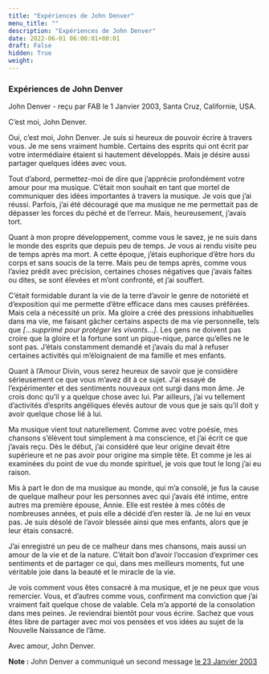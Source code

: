 ```yaml
---
title: "Expériences de John Denver"
menu_title: ""
description: "Expériences de John Denver"
date: 2022-06-01 06:00:01+00:01
draft: False
hidden: True
weight:
---
```

### Expériences de John Denver

John Denver - reçu par FAB le 1 Janvier 2003, Santa Cruz, Californie, USA.

C’est moi, John Denver.

Oui, c’est moi, John Denver. Je suis si heureux de pouvoir écrire à travers vous. Je me sens vraiment humble. Certains des esprits qui ont écrit par votre intermédiaire étaient si hautement développés. Mais je désire aussi partager quelques idées avec vous.

Tout d’abord, permettez-moi de dire que j’apprécie profondément votre amour pour ma musique. C’était mon souhait en tant que mortel de communiquer des idées importantes à travers  la musique. Je vois que j’ai réussi. Parfois, j’ai été découragé que ma musique ne me permettait pas de dépasser les forces du péché et de l’erreur. Mais, heureusement, j’avais tort.

Quant à mon propre développement, comme vous le savez, je ne suis dans le monde des esprits que depuis peu de temps. Je vous ai rendu visite peu de temps après ma mort. A cette époque, j’étais euphorique d’être hors du corps et sans soucis de la terre. Mais peu de temps après, comme vous l’aviez prédit avec précision, certaines choses négatives que j’avais faites ou dites, se sont élevées et m’ont confronté, et j’ai souffert.

C’était formidable durant la vie de la terre d’avoir le genre de notoriété et d’exposition qui me permette d’être efficace dans mes causes préférées. Mais cela a nécessité un prix. Ma gloire a créé des pressions inhabituelles dans ma vie, me faisant gâcher certains aspects de ma vie personnelle, tels que *[...supprimé pour protéger les vivants...]*. Les gens ne doivent pas croire que la gloire et la fortune sont un pique-nique, parce qu’elles ne le sont pas. J’étais constamment demandé et j’avais du mal à refuser certaines activités qui m’éloignaient de ma famille et mes enfants.

Quant à l’Amour Divin, vous serez heureux de savoir que je considère sérieusement ce que vous m’avez dit à ce sujet. J’ai essayé de l’expérimenter et des sentiments nouveaux ont surgi dans mon âme. Je crois donc qu’il y a quelque chose avec lui. Par ailleurs, j’ai vu tellement d’activités d’esprits angéliques élevés autour de vous que je sais qu’il doit y avoir quelque chose lié à lui.

Ma musique vient tout naturellement. Comme avec votre poésie, mes chansons s’élèvent tout simplement à ma conscience, et j’ai écrit ce que j’avais reçu. Dès le début, j’ai considéré que leur origine devait être supérieure et ne pas avoir pour origine ma simple tête. Et comme je les ai examinées du point de vue du monde spirituel, je vois que tout le long j’ai eu raison.

Mis à part le don de ma musique au monde, qui m’a consolé, je fus la cause de quelque malheur pour les personnes avec qui j’avais été intime, entre autres ma première épouse, Annie. Elle est restée à mes côtés de nombreuses années, et puis elle a décidé d’en rester là. Je ne lui en veux pas. Je suis désolé de l’avoir blessée ainsi que mes enfants, alors que je leur étais consacré.

J’ai enregistré un peu de ce malheur dans mes chansons, mais aussi un amour de la vie et de la nature. C’était bon d’avoir l’occasion d’exprimer ces sentiments et de partager ce qui, dans mes meilleurs moments, fut une véritable joie dans la beauté et le miracle de la vie.

Je vois comment vous êtes consacré à ma musique, et je ne peux que vous remercier. Vous, et d’autres comme vous, confirment ma conviction que j’ai vraiment fait quelque chose de valable. Cela m’a apporté de la consolation dans mes peines. Je reviendrai bientôt pour vous écrire. Sachez que vous êtes libre de partager avec moi vos pensées et vos idées au sujet de la Nouvelle Naissance de l’âme.

Avec amour, John Denver.

**Note :** John Denver a communiqué un second message [le 23 Janvier 2003](/fr-contemporary-messages/fr-contemporary-messages-by-date-order/fr-contemporary-messages-2003/fr-2003-1-23-1-fab-john-denver/)
